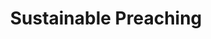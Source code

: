 ---
layout: link
link_url: http://sustainable-preaching.org/
title: Sustainable Preaching
source: Sustainable Preaching
card: 
petal: Rooted Worship
task: Embed care for Creation
---